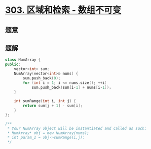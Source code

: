 #  [303. 区域和检索 - 数组不可变](https://leetcode-cn.com/problems/range-sum-query-immutable/)

## 题意



## 题解



```c++
class NumArray {
public:
    vector<int> sum;
    NumArray(vector<int>& nums) {
        sum.push_back(0);
        for (int i = 1; i <= nums.size(); ++i)
            sum.push_back(sum[i-1] + nums[i-1]);
    }
    
    int sumRange(int i, int j) {
        return sum[j + 1] - sum[i];
    }
};

/**
 * Your NumArray object will be instantiated and called as such:
 * NumArray* obj = new NumArray(nums);
 * int param_1 = obj->sumRange(i,j);
 */
```



```python3

```

